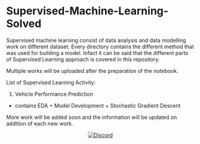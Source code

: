 # Supervised-Machine-Learning-Solved

Supervised machine learning consist of data analysis and data modelling work on different dataset. Every directory contains the different method that was used for building a model. Infact it can be said that the different parts of Supervised Learning approach is covered in this repository.

Multiple works will be uploaded after the preparation of the notebook.

List of Supervised Learning Activity:

1. Vehicle Performance Prediction
  + contains EDA + Model Development + Stochastic Gradient Descent


More work will be added soon and the information will be updated on addition of each new work.

<p align="center">
<a href="https://discord.com/users/366283102462541865"><img src="https://img.shields.io/static/v1?logo=discord&label=&message=Discord&color=36393f&style=for-the-badge" alt="Discord"></a>
</p>
